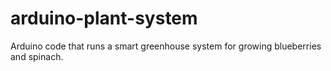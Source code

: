 # arduino-plant-system
Arduino code that runs a smart greenhouse system for growing blueberries and spinach.
